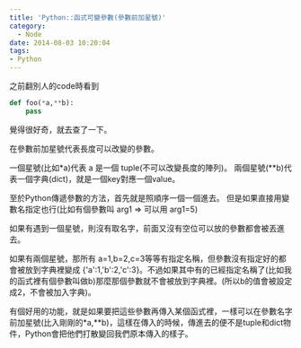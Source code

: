 ```yaml
---
title: 'Python::函式可變參數(參數前加星號)'
category:
  - Node
date: 2014-08-03 10:20:04
tags:
- Python
---
```



之前翻別人的code時看到

``` python
def foo(*a,**b):
    pass
```

覺得很好奇，就去查了一下。

<!--more-->

在參數前加星號代表長度可以改變的參數。

一個星號(比如*a)代表 a 是一個 tuple(不可以改變長度的陣列)。
兩個星號(**b)代表一個字典(dict)，就是一個key對應一個value。

至於Python傳遞參數的方法，首先就是照順序一個一個進去。
但是如果直接用變數名指定也行(比如有個參數叫 arg1  =>  可以用 arg1=5)

如果有遇到一個星號，則沒有取名字，前面又沒有空位可以放的參數都會被丟進去。

如果有兩個星號，那所有  a=1,b=2,c=3等等有指定名稱，但參數沒有指定好的都會被放到字典裡變成 {'a':1,'b':2,'c':3}。不過如果其中有的已經指定名稱了(比如我的函式裡有個參數叫做b)那麼那個參數就不會被放到字典裡。(所以b的值會被設定成2，不會被加入字典)。

有個好用的功能，就是如果要把這些參數再傳入某個函式裡，一樣可以在參數名字前加星號(比入剛剛的*a,**b)，這樣在傳入的時候，傳進去的便不是tuple和dict物件，Python會把他們打散變回我們原本傳入的樣子。
